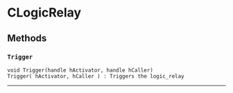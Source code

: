 # CLogicRelay

## Methods

### `Trigger`
```
void Trigger(handle hActivator, handle hCaller)
Trigger( hActivator, hCaller ) : Triggers the logic_relay
```
------
